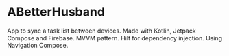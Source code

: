 # ABetterHusband
App to sync a task list between devices. Made with Kotlin, Jetpack Compose and Firebase. MVVM pattern. Hilt for dependency injection. Using Navigation Compose.
